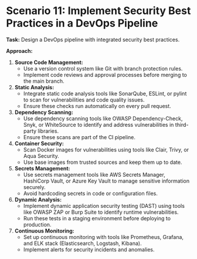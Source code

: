 # Scenario 11: Implement Security Best Practices in a DevOps Pipeline

**Task:** Design a DevOps pipeline with integrated security best practices.

**Approach:**

1. **Source Code Management:**
    - Use a version control system like Git with branch protection rules.
    - Implement code reviews and approval processes before merging to the main branch.
2. **Static Analysis:**
    - Integrate static code analysis tools like SonarQube, ESLint, or pylint to scan for vulnerabilities and code quality issues.
    - Ensure these checks run automatically on every pull request.
3. **Dependency Scanning:**
    - Use dependency scanning tools like OWASP Dependency-Check, Snyk, or WhiteSource to identify and address vulnerabilities in third-party libraries.
    - Ensure these scans are part of the CI pipeline.
4. **Container Security:**
    - Scan Docker images for vulnerabilities using tools like Clair, Trivy, or Aqua Security.
    - Use base images from trusted sources and keep them up to date.
5. **Secrets Management:**
    - Use secrets management tools like AWS Secrets Manager, HashiCorp Vault, or Azure Key Vault to manage sensitive information securely.
    - Avoid hardcoding secrets in code or configuration files.
6. **Dynamic Analysis:**
    - Implement dynamic application security testing (DAST) using tools like OWASP ZAP or Burp Suite to identify runtime vulnerabilities.
    - Run these tests in a staging environment before deploying to production.
7. **Continuous Monitoring:**
    - Set up continuous monitoring with tools like Prometheus, Grafana, and ELK stack (Elasticsearch, Logstash, Kibana).
    - Implement alerts for security incidents and anomalies.